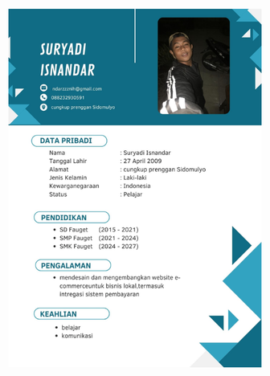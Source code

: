 <!DOCTYPE html>
<html lang="en">
<head>
  <meta charset="UTF-8">
  <title>New Cv</title>
</head>
<body>
  <p>
    <img src="nnn.jpg" />
  </p>
</body>
</html>
